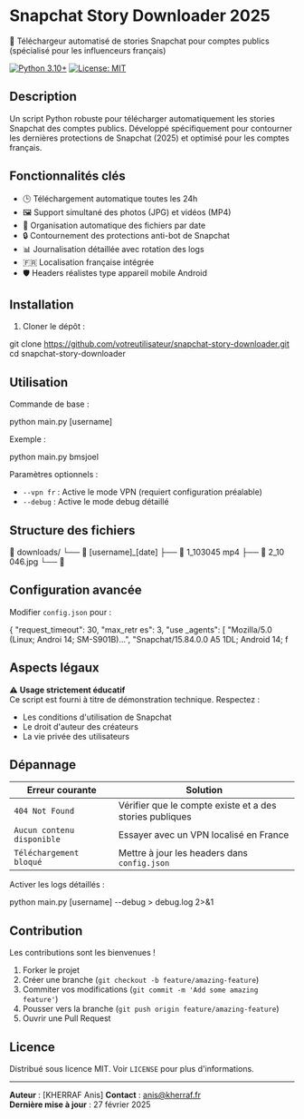 # Snapchat Story Downloader 2025

📱 Téléchargeur automatisé de stories Snapchat pour comptes publics (spécialisé pour les influenceurs français)

[![Python 3.10+](https://img.shields.io/badge/python-3.10%2B-blue.svg)](https://www.python.org/downloads/)
[![License: MIT](https://img.shields.io/badge/License-MIT-yellow.svg)](https://opensource.org/licenses/MIT)

## Description

Un script Python robuste pour télécharger automatiquement les stories Snapchat des comptes publics. Développé spécifiquement pour contourner les dernières protections de Snapchat (2025) et optimisé pour les comptes français.

## Fonctionnalités clés

- 🕒 Téléchargement automatique toutes les 24h
- 🖼️ Support simultané des photos (JPG) et vidéos (MP4)
- 📁 Organisation automatique des fichiers par date
- 🔒 Contournement des protections anti-bot de Snapchat
- 📊 Journalisation détaillée avec rotation des logs
- 🇫🇷 Localisation française intégrée
- 🛡️ Headers réalistes type appareil mobile Android

## Installation

1. Cloner le dépôt :

git clone https://github.com/votreutilisateur/snapchat-story-downloader.git
cd snapchat-story-downloader

## Utilisation

Commande de base :

python main.py [username]

Exemple :

python main.py bmsjoel

Paramètres optionnels :

- `--vpn fr` : Active le mode VPN (requiert configuration préalable)
- `--debug` : Active le mode debug détaillé

## Structure des fichiers

📂 downloads/
└── 📂 [username]_[date]
├── 📄 1_103045
mp4 ├── 📄 2_10
046.jpg └── 📄

## Configuration avancée

Modifier `config.json` pour :

{
"request_timeout":
30, "max_retr
es": 3, "use
_agents": [ "Mozilla/5.0 (Linux; Androi
14; SM-S901B)...", "Snapchat/15.84.0.0
A5
1DL; Android 14;
f

## Aspects légaux

⚠️ **Usage strictement éducatif**  
Ce script est fourni à titre de démonstration technique. Respectez :
- Les conditions d'utilisation de Snapchat
- Le droit d'auteur des créateurs
- La vie privée des utilisateurs

## Dépannage

Erreur courante | Solution
---------------|---------
`404 Not Found` | Vérifier que le compte existe et a des stories publiques
`Aucun contenu disponible` | Essayer avec un VPN localisé en France
`Téléchargement bloqué` | Mettre à jour les headers dans `config.json`

Activer les logs détaillés :

python main.py [username] --debug > debug.log 2>&1

## Contribution

Les contributions sont les bienvenues ! 
1. Forker le projet
2. Créer une branche (`git checkout -b feature/amazing-feature`)
3. Commiter vos modifications (`git commit -m 'Add some amazing feature'`)
4. Pousser vers la branche (`git push origin feature/amazing-feature`)
5. Ouvrir une Pull Request

## Licence

Distribué sous licence MIT. Voir `LICENSE` pour plus d'informations.

---

**Auteur** : [KHERRAF Anis] 
**Contact** : [anis@kherraf.fr](mailto:anis@kherraf.fr)  
**Dernière mise à jour** : 27 février 2025
